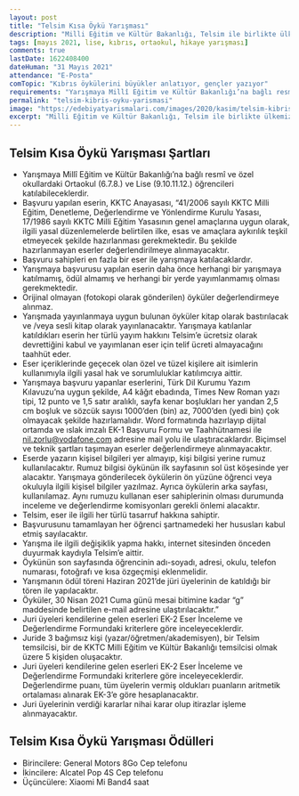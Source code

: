 ```yaml
---
layout: post
title: "Telsim Kısa Öykü Yarışması"
description: "Milli Eğitim ve Kültür Bakanlığı, Telsim ile birlikte ülkemizin geleceği olan çocukların ve gençlerin, okuyan, yazan, sorgulayan, araştıran, düşünen bireyler olarak yetişmesine katkı koymak, onlara edebiyatı sevdirmek, geleceğin yazarlarına fırsat vermek ve onları teşvik etmek amacıyla, Ortaokullar ve Liseler Arası Kısa Öykü Yarışması düzenliyor."
tags: [mayıs 2021, lise, kıbrıs, ortaokul, hikaye yarışması]
comments: true
lastDate: 1622408400  
dateHuman: "31 Mayıs 2021"
attendance: "E-Posta"
comTopic: "Kıbrıs öykülerini büyükler anlatıyor, gençler yazıyor"
requirements: "Yarışmaya Millî Eğitim ve Kültür Bakanlığı’na bağlı resmî ve özel okullardaki Ortaokul (6.7.8.) ve Lise (9.10.11.12.) öğrencileri katılabileceklerdir."
permalink: "telsim-kibris-oyku-yarismasi"
image: "https://edebiyatyarismalari.com/images/2020/kasim/telsim-kibris-kisa-oyku-yarismasi.png"
excerpt: "Milli Eğitim ve Kültür Bakanlığı, Telsim ile birlikte ülkemizin geleceği olan çocukların ve gençlerin, okuyan, yazan, sorgulayan, araştıran, düşünen bireyler olarak yetişmesine katkı koymak, onlara edebiyatı sevdirmek, geleceğin yazarlarına fırsat vermek ve onları teşvik etmek amacıyla, Ortaokullar ve Liseler Arası Kısa Öykü Yarışması düzenliyor."
---
```


## Telsim Kısa Öykü Yarışması Şartları
- Yarışmaya Millî Eğitim ve Kültür Bakanlığı’na bağlı resmî ve özel okullardaki Ortaokul (6.7.8.) ve Lise (9.10.11.12.) öğrencileri katılabileceklerdir. 
- Başvuru yapılan eserin, KKTC Anayasası, “41/2006 sayılı KKTC Milli Eğitim, Denetleme, Değerlendirme ve Yönlendirme Kurulu Yasası, 17/1986 sayılı KKTC Milli Eğitim Yasasının genel amaçlarına uygun olarak, ilgili yasal düzenlemelerde belirtilen ilke, esas ve amaçlara aykırılık teşkil etmeyecek şekilde hazırlanması gerekmektedir. Bu şekilde hazırlanmayan eserler değerlendirilmeye alınmayacaktır. 
- Başvuru sahipleri en fazla bir eser ile yarışmaya katılacaklardır. 
- Yarışmaya başvurusu yapılan eserin daha önce herhangi bir yarışmaya katılmamış, ödül almamış ve herhangi bir yerde yayımlanmamış olması gerekmektedir. 
- Orijinal olmayan (fotokopi olarak gönderilen) öyküler değerlendirmeye alınmaz.
- Yarışmada yayınlanmaya uygun bulunan öyküler kitap olarak bastırılacak ve /veya sesli kitap olarak yayınlanacaktır. Yarışmaya katılanlar katıldıkları eserin her türlü yayım hakkını Telsim’e ücretsiz olarak devrettiğini kabul ve yayımlanan eser için telif ücreti almayacağını taahhüt eder.
- Eser içeriklerinde geçecek olan özel ve tüzel kişilere ait isimlerin kullanımıyla ilgili yasal hak ve sorumluluklar katılımcıya aittir. 
- Yarışmaya başvuru yapanlar eserlerini, Türk Dil Kurumu Yazım Kılavuzu’na uygun şekilde, A4 kâğıt ebadında, Times New Roman yazı tipi, 12 punto ve 1,5 satır aralıklı, sayfa kenar boşlukları her yandan 2,5 cm boşluk ve sözcük sayısı 1000’den (bin) az, 7000’den (yedi bin) çok olmayacak şekilde hazırlamalıdır. Word formatında hazırlayıp dijital ortamda ve ıslak imzalı EK-1 Başvuru Formu ve Taahhütnamesi ile nil.zorlu@vodafone.com adresine mail yolu ile ulaştıracaklardır. Biçimsel ve teknik şartları taşımayan eserler değerlendirmeye alınmayacaktır. 
- Eserde yazarın kişisel bilgileri yer almayıp, kişi bilgisi yerine rumuz kullanılacaktır. Rumuz bilgisi öykünün ilk sayfasının sol üst köşesinde yer alacaktır. Yarışmaya gönderilecek öykülerin ön yüzüne öğrenci veya okuluyla ilgili kişisel bilgiler yazılmaz. Ayrıca öykülerin arka sayfası, kullanılamaz. Aynı rumuzu kullanan eser sahiplerinin olması durumunda inceleme ve değerlendirme komisyonları gerekli önlemi alacaktır.
- Telsim, eser ile ilgili her türlü tasarruf hakkına sahiptir. 
- Başvurusunu tamamlayan her öğrenci şartnamedeki her hususları kabul etmiş sayılacaktır. 
- Yarışma ile ilgili değişiklik yapma hakkı, internet sitesinden önceden duyurmak kaydıyla Telsim’e aittir.
- Öykünün son sayfasında öğrencinin adı-soyadı, adresi, okulu, telefon numarası, fotoğrafı ve kısa özgeçmişi eklenmelidir. 
- Yarışmanın ödül töreni Haziran 2021’de jüri üyelerinin de katıldığı bir tören ile yapılacaktır. 
- Öyküler, 30 Nisan 2021 Cuma günü mesai bitimine kadar “g” maddesinde belirtilen e-mail adresine ulaştırılacaktır.”
- Juri üyeleri kendilerine gelen eserleri EK-2 Eser İnceleme ve Değerlendirme Formundaki kriterlere göre inceleyeceklerdir.
- Juride 3 bağımsız kişi (yazar/öğretmen/akademisyen), bir Telsim temsilcisi, bir de KKTC Milli Eğitim ve Kültür Bakanlığı temsilcisi olmak üzere 5 kişiden oluşacaktır.
- Juri üyeleri kendilerine gelen eserleri EK-2 Eser İnceleme ve Değerlendirme Formundaki kriterlere göre inceleyeceklerdir. Değerlendirme puanı, tüm üyelerin vermiş oldukları puanların aritmetik ortalaması alınarak EK-3’e göre hesaplanacaktır. 
- Juri üyelerinin verdiği kararlar nihai karar olup itirazlar işleme alınmayacaktır. 

## Telsim Kısa Öykü Yarışması Ödülleri
- Birincilere: General Motors 8Go Cep telefonu
- İkincilere: Alcatel Pop 4S Cep telefonu
- Üçüncülere: Xiaomi Mi Band4 saat